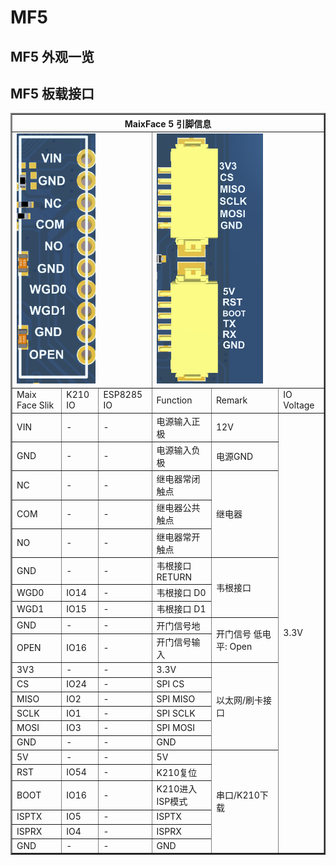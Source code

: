 # MF5

## MF5 外观一览



## MF5 板载接口

<table border="2">
    <tr>
        <th colspan=6>MaixFace 5 引脚信息</th>
    </tr>
    <tr>
        <td colspan=3><img src="../../assets/mf_module/mf5/mf5_if_1.png" height=400></td>
        <td colspan=3><img src="../../assets/mf_module/mf5/mf5_if_2.png" height=400></td>
    </tr>
    <tr>
        <td>Maix Face Slik</td>
        <td>K210 IO</td>
        <td>ESP8285 IO</td>
        <td>Function</td>
        <td>Remark</td>
        <td>IO Voltage</td>
    </tr>
    <tr>
        <td>VIN</td>
        <td>-</td>
        <td>-</td>
        <td>电源输入正极</td>
        <td>12V</td>
        <td rowspan=22>3.3V</td>
    </tr>
    <tr>
        <td>GND</td>
        <td>-</td>
        <td>-</td>
        <td>电源输入负极</td>
        <td>电源GND</td>
    </tr>
    <tr>
        <td>NC</td>
        <td>-</td>
        <td>-</td>
        <td>继电器常闭触点</td>
        <td rowspan=3>继电器</td>
    </tr>
    <tr>
        <td>COM</td>
        <td>-</td>
        <td>-</td>
        <td>继电器公共触点</td>
    </tr>
    <tr>
        <td>NO</td>
        <td>-</td>
        <td>-</td>
        <td>继电器常开触点</td>
    </tr>
    <tr>
        <td>GND</td>
        <td>-</td>
        <td>-</td>
        <td>韦根接口RETURN</td>
        <td rowspan=3>韦根接口</td>
    </tr>
    <tr>
        <td>WGD0</td>
        <td>IO14</td>
        <td>-</td>
        <td>韦根接口 D0</td>
    </tr>
    <tr>
        <td>WGD1</td>
        <td>IO15</td>
        <td>-</td>
        <td>韦根接口 D1</td>
    </tr>
    <tr>
        <td>GND</td>
        <td>-</td>
        <td>-</td>
        <td>开门信号地</td>
        <td rowspan=2>开门信号 低电平: Open</td>
    </tr>
    <tr>
        <td>OPEN</td>
        <td>IO16</td>
        <td>-</td>
        <td>开门信号输入</td>
    </tr>
    <tr>
        <td>3V3</td>
        <td>-</td>
        <td>-</td>
        <td>3.3V</td>
        <td rowspan=6>以太网/刷卡接口</td>
    </tr>
    <tr>
        <td>CS</td>
        <td>IO24</td>
        <td>-</td>
        <td>SPI CS</td>
    </tr>
    <tr>
        <td>MISO</td>
        <td>IO2</td>
        <td>-</td>
        <td>SPI MISO</td>
    </tr>
    <tr>
        <td>SCLK</td>
        <td>IO1</td>
        <td>-</td>
        <td>SPI SCLK</td>
    </tr>
    <tr>
        <td>MOSI</td>
        <td>IO3</td>
        <td>-</td>
        <td>SPI MOSI</td>
    </tr>
    <tr>
        <td>GND</td>
        <td>-</td>
        <td>-</td>
        <td>GND</td>
    </tr>
    <tr>
        <td>5V</td>
        <td>-</td>
        <td>-</td>
        <td>5V</td>
        <td rowspan=6>串口/K210下载</td>
    </tr>
    <tr>
        <td>RST</td>
        <td>IO54</td>
        <td>-</td>
        <td>K210复位</td>
    </tr>
    <tr>
        <td>BOOT</td>
        <td>IO16</td>
        <td>-</td>
        <td>K210进入ISP模式</td>
    </tr>
    <tr>
        <td>ISPTX</td>
        <td>IO5</td>
        <td>-</td>
        <td>ISPTX</td>
    </tr>
    <tr>
        <td>ISPRX</td>
        <td>IO4</td>
        <td>-</td>
        <td>ISPRX</td>
    </tr>
    <tr>
        <td>GND</td>
        <td>-</td>
        <td>-</td>
        <td>GND</td>
    </tr>
</table>
